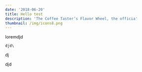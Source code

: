 ```yaml
---
date: '2018-06-20'
title: Hello test
description: 'The Coffee Taster’s Flavor Wheel, the officia'
thumbnail: /img/icons8.png
---
```

loremdjd

```
djd\
```

dj

djd


<script
src="https://gist.github.com/saigowthamr/df3a0585268e8623c8078923601ad9d9"  ></script>

